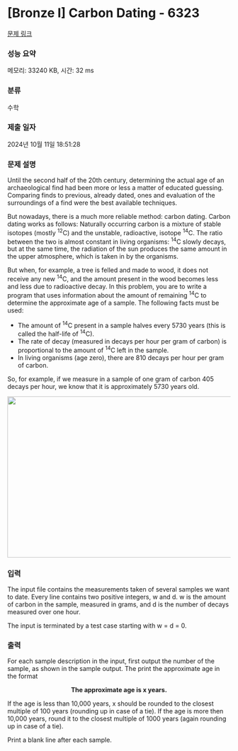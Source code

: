 # [Bronze I] Carbon Dating - 6323 

[문제 링크](https://www.acmicpc.net/problem/6323) 

### 성능 요약

메모리: 33240 KB, 시간: 32 ms

### 분류

수학

### 제출 일자

2024년 10월 11일 18:51:28

### 문제 설명

<p>Until the second half of the 20th century, determining the actual age of an archaeological find had been more or less a matter of educated guessing. Comparing finds to previous, already dated, ones and evaluation of the surroundings of a find were the best available techniques.</p>

<p>But nowadays, there is a much more reliable method: carbon dating. Carbon dating works as follows: Naturally occurring carbon is a mixture of stable isotopes (mostly <sup>12</sup>C) and the unstable, radioactive, isotope <sup>14</sup>C. The ratio between the two is almost constant in living organisms: <sup>14</sup>C slowly decays, but at the same time, the radiation of the sun produces the same amount in the upper atmosphere, which is taken in by the organisms.</p>

<p>But when, for example, a tree is felled and made to wood, it does not receive any new <sup>14</sup>C, and the amount present in the wood becomes less and less due to radioactive decay. In this problem, you are to write a program that uses information about the amount of remaining <sup>14</sup>C to determine the approximate age of a sample. The following facts must be used:</p>

<ul>
	<li>The amount of <sup>14</sup>C present in a sample halves every 5730 years (this is called the half-life of <sup>14</sup>C).</li>
	<li>The rate of decay (measured in decays per hour per gram of carbon) is proportional to the amount of <sup>14</sup>C left in the sample.</li>
	<li>In living organisms (age zero), there are 810 decays per hour per gram of carbon.</li>
</ul>

<p>So, for example, if we measure in a sample of one gram of carbon 405 decays per hour, we know that it is approximately 5730 years old.</p>

<p style="text-align: center;"><img alt="" src="https://www.acmicpc.net/upload/images2/carbon.png" style="height:364px; width:533px"></p>

### 입력 

 <p>The input file contains the measurements taken of several samples we want to date. Every line contains two positive integers, w and d. w is the amount of carbon in the sample, measured in grams, and d is the number of decays measured over one hour.</p>

<p>The input is terminated by a test case starting with w = d = 0.</p>

### 출력 

 <p>For each sample description in the input, first output the number of the sample, as shown in the sample output. The print the approximate age in the format</p>

<p style="text-align: center;"><strong>The approximate age is x years.</strong></p>

<p>If the age is less than 10,000 years, x should be rounded to the closest multiple of 100 years (rounding up in case of a tie). If the age is more then 10,000 years, round it to the closest multiple of 1000 years (again rounding up in case of a tie).</p>

<p>Print a blank line after each sample.</p>

